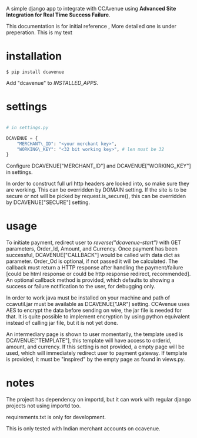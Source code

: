  A simple django app to integrate with CCAvenue using **Advanced Site
Integration for Real Time Success Failure**.

This documentation is for initial reference , More detailed one is under preperation.
This is my text 



# installation

```shell
$ pip install dcavenue
```

Add "dcavenue" to *INSTALLED_APPS*.

# settings

```python

# in settings.py

DCAVENUE = {
    "MERCHANT\_ID": "<your merchant key>",
    "WORKING\_KEY": "<32 bit working key>", # len must be 32
}
```

Configure DCAVENUE["MERCHANT\_ID"] and DCAVENUE["WORKING\_KEY"] in settings.

In order to construct full url http headers are looked into, so make
sure they are working. This can be overridden by DOMAIN setting. If the
site is to be secure or not will be picked by request.is\_secure(), this
can be overridden by DCAVENUE["SECURE"] setting.

# usage

To initiate payment, redirect user to *reverse("dcavenue-start")* with GET
parameters, Order_Id, Amount, and Currency. Once payment has been successful,
DCAVENUE["CALLBACK"] would be called with data dict as parameter. Order_Od is
optional, if not passed it will be calculated. The callback must return a HTTP
response after handling the payment/failure [could be html response or could be
http response redirect, recommended]. An optional callback method is provided,
which defaults to showing a success or failure notification to the user, for
debugging only.

In order to work java must be installed on your machine and path of
ccavutil.jar must be available as DCAVENUE["JAR"] setting. CCAvenue uses AES
to encrypt the data before sending on wire, the jar file is needed for that. It
is quite possible to implement encryption by using python equivalent instead of
calling jar file, but it is not yet done.

An intermediary page is shown to user momentarily, the template used is
DCAVENUE["TEMPLATE"], this template will have access to orderid, amount,
and currency. If this setting is not provided, a empty page will be
used, which will immediately redirect user to payment gateway. If template is
provided, it must be "inspired" by the empty page as found in views.py.

# notes

The project has dependency on importd, but it can work with regular django
projects not using importd too.

requirements.txt is only for development.

This is only tested with Indian merchant accounts on ccavenue.

